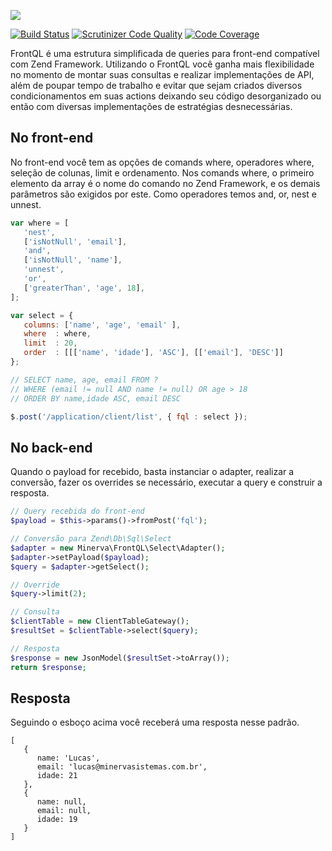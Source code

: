 ![](http://i.imgur.com/1dsGBRD.png)

[![Build Status](https://scrutinizer-ci.com/g/minerva-framework/minerva-frontql/badges/build.png?b=master)](https://scrutinizer-ci.com/g/minerva-framework/minerva-frontql/build-status/master) [![Scrutinizer Code Quality](https://scrutinizer-ci.com/g/minerva-framework/minerva-frontql/badges/quality-score.png?b=master)](https://scrutinizer-ci.com/g/minerva-framework/minerva-frontql/?branch=master) [![Code Coverage](https://scrutinizer-ci.com/g/minerva-framework/minerva-frontql/badges/coverage.png?b=master)](https://scrutinizer-ci.com/g/minerva-framework/minerva-frontql/?branch=master)

FrontQL é uma estrutura simplificada de queries para front-end compatível com Zend Framework. Utilizando o FrontQL você ganha mais flexibilidade no momento de montar suas consultas e realizar implementações de API, além de poupar tempo de trabalho e evitar que sejam criados diversos condicionamentos em suas actions deixando seu código desorganizado ou então com diversas implementações de estratégias desnecessárias.

## No front-end

No front-end você tem as opções de comands where, operadores where, seleção de colunas, limit e ordenamento. Nos comands where, o primeiro elemento da array é o nome do comando no Zend Framework, e os demais parâmetros são exigidos por este. Como operadores temos and, or, nest e unnest.

```js
var where = [
   'nest',
   ['isNotNull', 'email'],
   'and',
   ['isNotNull', 'name'],
   'unnest',
   'or',
   ['greaterThan', 'age', 18],
];

var select = {
   columns: ['name', 'age', 'email' ],
   where  : where,
   limit  : 20,
   order  : [[['name', 'idade'], 'ASC'], [['email'], 'DESC']]
};

// SELECT name, age, email FROM ? 
// WHERE (email != null AND name != null) OR age > 18 
// ORDER BY name,idade ASC, email DESC

$.post('/application/client/list', { fql : select });
```

## No back-end
Quando o payload for recebido, basta instanciar o adapter, realizar a conversão, fazer os overrides se necessário, executar a query e construir a resposta.

```php
// Query recebida do front-end
$payload = $this->params()->fromPost('fql');

// Conversão para Zend\Db\Sql\Select
$adapter = new Minerva\FrontQL\Select\Adapter();
$adapter->setPayload($payload);
$query = $adapter->getSelect();

// Override
$query->limit(2);

// Consulta
$clientTable = new ClientTableGateway();
$resultSet = $clientTable->select($query);

// Resposta
$response = new JsonModel($resultSet->toArray());
return $response;
```

## Resposta
Seguindo o esboço acima você receberá uma resposta nesse padrão.

```
[
   {
      name: 'Lucas',
      email: 'lucas@minervasistemas.com.br',
      idade: 21
   },
   {
      name: null,
      email: null,
      idade: 19
   }
]
```
